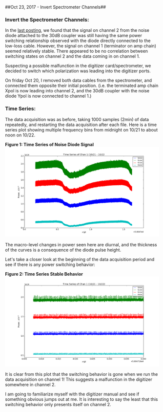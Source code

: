 ##Oct 23, 2017 - Invert Spectrometer Channels##

### Invert the Spectrometer Channels:

In the [last posting](../20171020_1000_Sample_TermCoupler/index.md), we
found that the signal on channel 2 from the noise diode attached to the 30dB coupler was
still having the same power switching relationship observed with the diode
directly connected to the low-loss cable. However, the signal on channel 1
(terminator on amp chain) seemed relatively stable. There appeared to be no
correlation between switching states on channel 2 and the data coming in on
channel 1. 

Suspecting a possible malfunction in the digitizer card/spectrometer, we decided
to switch which polarization was leading into the digitizer ports.

On friday Oct 20, I removed both data cables from the spectrometer, and
connected them opposite their initial position. (i.e. the terminated amp chain Xpol
is now leading into channel 2, and the 30dB coupler with the noise diode Ypol is
now connected to channel 1.) 

### Time Series:

The data acquisition was as before, taking 1000 samples (2min) of data
repeatedly, and restarting the data acquisition after each file. Here is a time
series plot showing multiple frequency bins from midnight on 10/21 to about noon
on 10/22.

**Figure 1: Time Series of Noise Diode Signal**
![Stable](Time_Series_Chan1_Stable.png)

The macro-level changes in power seen here are diurnal, and the thickness of the
curves is a consequence of the diode pulse height.

Let's take a closer look at the beginning of the data acquisition period and see
if there is any power switching behavior:

**Figure 2: Time Series Stable Behavior**
![noswitching](ZoomedTSInvert.png)

It is clear from this plot that the switching behavior is gone when we run the
data acquisition on channel 1! This suggests a malfunction in the digitizer
somewhere in channel 2. 

I am going to familiarize myself with the digitizer manual and see if something
obvious jumps out at me. It is interesting to say the least that this switching
behavior only presents itself on channel 2.
